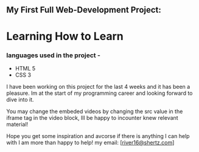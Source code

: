 ## My First Full Web-Development Project: 
# Learning How to Learn

### languages used in the project -
* HTML 5
* CSS 3

I have been working on this project for the last 4 weeks and it has been a pleasure. Im at the start of my programming career and looking forward to dive into it.

You may change the embeded videos by changing the src value in the iframe tag in the video block, Ill be happy to incounter knew relevant material!

Hope you get some inspiration and avcorse if there is anything I can help with I am more than happy to help!
my email: [river16@shertz.com]